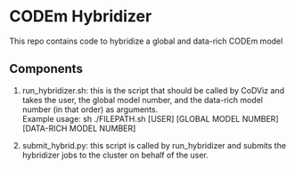 CODEm Hybridizer
=====

This repo contains code to hybridize a global and data-rich CODEm model

## Components
  1. run_hybridizer.sh: this is the script that should be called by CoDViz and takes the user, 
        the global model number, and the data-rich model number (in that order) as arguments.  
        Example usage:
            sh ./FILEPATH.sh [USER] [GLOBAL MODEL NUMBER] [DATA-RICH MODEL NUMBER]
            
  2. submit_hybrid.py: this script is called by run_hybridizer and submits the hybridizer
        jobs to the cluster on behalf of the user.
